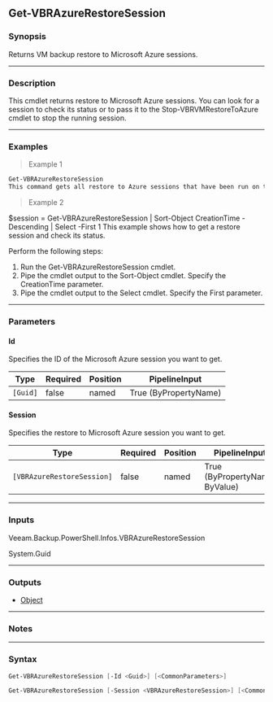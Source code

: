 Get-VBRAzureRestoreSession
--------------------------

### Synopsis
Returns VM backup restore to Microsoft Azure sessions.

---

### Description

This cmdlet returns restore to Microsoft Azure sessions.
You can look for a session to check its status or to pass it to the Stop-VBRVMRestoreToAzure cmdlet to stop the running session.

---

### Examples
> Example 1

```PowerShell
Get-VBRAzureRestoreSession
This command gets all restore to Azure sessions that have been run on this Veeam backup server.
```
> Example 2

$session = Get-VBRAzureRestoreSession | Sort-Object CreationTime -Descending | Select -First 1
This example shows how to get a restore session and check its status.

Perform the following steps:
1. Run the Get-VBRAzureRestoreSession cmdlet.
2. Pipe the cmdlet output to the Sort-Object cmdlet. Specify the CreationTime parameter.
3. Pipe the cmdlet output to the Select cmdlet. Specify the First parameter.

---

### Parameters
#### **Id**
Specifies the ID of the Microsoft Azure session you want to get.

|Type    |Required|Position|PipelineInput        |
|--------|--------|--------|---------------------|
|`[Guid]`|false   |named   |True (ByPropertyName)|

#### **Session**
Specifies the restore to Microsoft Azure session you want to get.

|Type                      |Required|Position|PipelineInput                 |
|--------------------------|--------|--------|------------------------------|
|`[VBRAzureRestoreSession]`|false   |named   |True (ByPropertyName, ByValue)|

---

### Inputs
Veeam.Backup.PowerShell.Infos.VBRAzureRestoreSession

System.Guid

---

### Outputs
* [Object](https://learn.microsoft.com/en-us/dotnet/api/System.Object)

---

### Notes

---

### Syntax
```PowerShell
Get-VBRAzureRestoreSession [-Id <Guid>] [<CommonParameters>]
```
```PowerShell
Get-VBRAzureRestoreSession [-Session <VBRAzureRestoreSession>] [<CommonParameters>]
```
